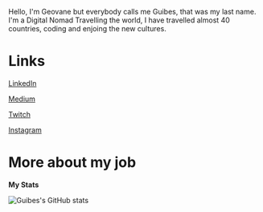Hello, I'm Geovane but everybody calls me Guibes, that was my last name.
I'm a Digital Nomad Travelling the world, I have travelled almost 40 countries, coding and enjoing the new cultures.

# Links
[LinkedIn](https://www.linkedin.com/in/guibes/)

[Medium](https://guibesdev.medium.com)

[Twitch](https://www.twitch.tv/guibesdev)

[Instagram](https://www.instagram.com/guibesgeovane/)


# More about my job

**My Stats**

![Guibes's GitHub stats](https://github-readme-stats.vercel.app/api?username=guibes&show_icons=true&theme=radical)


